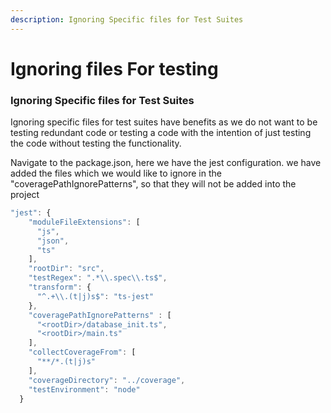 ```yaml
---
description: Ignoring Specific files for Test Suites
---
```


# Ignoring files For testing

### Ignoring Specific files for Test Suites

Ignoring specific files for test suites have benefits as we do not want to be testing redundant code or testing a code with the intention of just testing the code without testing the functionality.  
  
Navigate to the package.json, here we have the jest configuration. we have added the files which we would like to ignore in the "coveragePathIgnorePatterns", so that they will not be added into the project

```javascript
"jest": {
    "moduleFileExtensions": [
      "js",
      "json",
      "ts"
    ],
    "rootDir": "src",
    "testRegex": ".*\\.spec\\.ts$",
    "transform": {
      "^.+\\.(t|j)s$": "ts-jest"
    },
    "coveragePathIgnorePatterns" : [
      "<rootDir>/database_init.ts",
      "<rootDir>/main.ts"
    ],
    "collectCoverageFrom": [
      "**/*.(t|j)s"
    ],
    "coverageDirectory": "../coverage",
    "testEnvironment": "node"
  }
```



